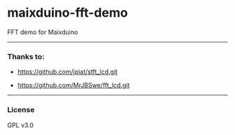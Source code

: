 # maixduino-fft-demo

FFT demo for Maixduino

----

### Thanks to:

 - https://github.com/jpiat/stft_lcd.git

 - https://github.com/MrJBSwe/fft_lcd.git


----

### License

GPL v3.0


